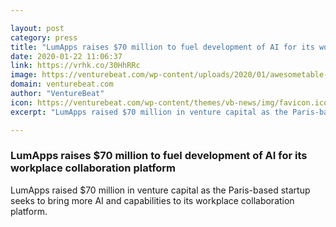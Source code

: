 ```yaml
---

layout: post
category: press
title: "LumApps raises $70 million to fuel development of AI for its workplace collaboration platform"
date: 2020-01-22 11:06:37
link: https://vrhk.co/30HhRRc
image: https://venturebeat.com/wp-content/uploads/2020/01/awesometable-e1579626289453.png?w=1200&strip=all
domain: venturebeat.com
author: "VentureBeat"
icon: https://venturebeat.com/wp-content/themes/vb-news/img/favicon.ico
excerpt: "LumApps raised $70 million in venture capital as the Paris-based startup seeks to bring more AI and capabilities to its workplace collaboration platform."

---
```


### LumApps raises $70 million to fuel development of AI for its workplace collaboration platform

LumApps raised $70 million in venture capital as the Paris-based startup seeks to bring more AI and capabilities to its workplace collaboration platform.